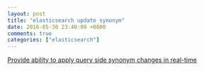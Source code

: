 ```yaml
---
layout: post
title: "elasticsearch update synonym"
date: 2016-05-30 23:40:09 +0800
comments: true
categories: ["elasticsearch"]
---
```



<!-- more -->

[Provide ability to apply query side synonym changes in real-time]

[Provide ability to apply query side synonym changes in real-time]:https://github.com/elastic/elasticsearch/issues/1956
